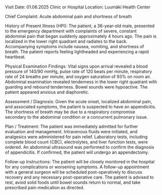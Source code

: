  Visit Date: 01.06.2025
Clinic or Hospital Location: Luumäki Health Center

Chief Complaint: Acute abdominal pain and shortness of breath

History of Present Illness (HPI): The patient, a 36-year-old male, presented to the emergency department with complaints of severe, constant abdominal pain that began suddenly approximately 4 hours ago. The pain is localized in the lower right quadrant and radiates to the back. Accompanying symptoms include nausea, vomiting, and shortness of breath. The patient reports feeling lightheaded and experiencing a rapid heartbeat.

Physical Examination Findings: Vital signs upon arrival revealed a blood pressure of 140/90 mmHg, pulse rate of 120 beats per minute, respiratory rate of 24 breaths per minute, and oxygen saturation of 93% on room air. Abdominal examination revealed tenderness in the lower right quadrant with guarding and rebound tenderness. Bowel sounds were hypoactive. The patient appeared anxious and diaphoretic.

Assessment / Diagnosis: Given the acute onset, localized abdominal pain, and associated symptoms, the patient is suspected to have an appendicitis. The shortness of breath may be due to a respiratory compromise secondary to the abdominal condition or a concurrent pulmonary issue.

Plan / Treatment: The patient was immediately admitted for further evaluation and management. Intravenous fluids were initiated, and analgesics were administered for pain relief. Laboratory tests, including complete blood count (CBC), electrolytes, and liver function tests, were ordered. An abdominal ultrasound was performed to confirm the diagnosis of appendicitis. If confirmed, the patient will undergo an appendectomy.

Follow-up Instructions: The patient will be closely monitored in the hospital for any complications or worsening symptoms. A follow-up appointment with a general surgeon will be scheduled post-operatively to discuss recovery and any necessary post-operative care. The patient is advised to rest, avoid solid foods until bowel sounds return to normal, and take prescribed pain medication as directed.